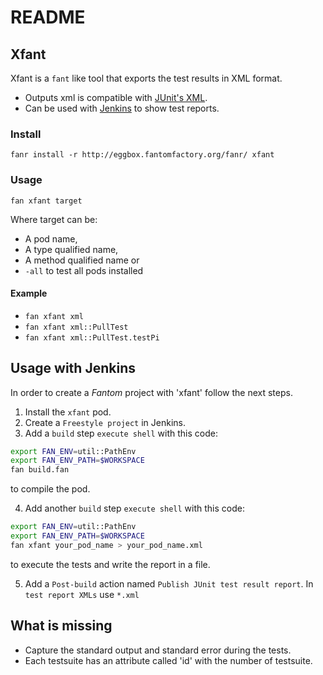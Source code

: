 # README #

## Xfant ##

Xfant is a `fant` like tool that exports the test results in XML format.

* Outputs xml is compatible with 
  [JUnit's XML](https://github.com/windyroad/JUnit-Schema/blob/master/JUnit.xsd).
* Can be used with [Jenkins](https://jenkins.io/index.html) to show test reports.

### Install ###

`fanr install -r http://eggbox.fantomfactory.org/fanr/ xfant`

### Usage ###

`fan xfant target`

Where target can be:

  - A pod name,
  - A type qualified name,
  - A method qualified name or
  - `-all` to test all pods installed

#### Example #####

  - `fan xfant xml`
  - `fan xfant xml::PullTest`
  - `fan xfant xml::PullTest.testPi`


## Usage with Jenkins ##

In order to create a *Fantom* project with 'xfant' follow the next 
steps.

1. Install the `xfant` pod.
2. Create a `Freestyle project` in Jenkins.
3. Add a `build` step `execute shell` with this code:

```bash
export FAN_ENV=util::PathEnv
export FAN_ENV_PATH=$WORKSPACE
fan build.fan
```
    
  to compile the pod.
    
4. Add another `build` step `execute shell` with this code:

```bash
export FAN_ENV=util::PathEnv
export FAN_ENV_PATH=$WORKSPACE
fan xfant your_pod_name > your_pod_name.xml
```
    
  to execute the tests and write the report in a file.
    
5. Add a `Post-build` action named `Publish JUnit test result report`.
   In `test report XMLs` use `*.xml`

## What is missing ##

  - Capture the standard output and standard error during the tests.
  - Each testsuite has an attribute called 'id' with the number of
    testsuite.
